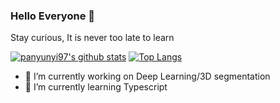 ### Hello Everyone 👋

Stay curious, It is never too late to learn


[![panyunyi97's github stats](https://github-readme-stats.vercel.app/api?username=panyunyi97)](https://github.com/panyunyi97/github-readme-stats)
[![Top Langs](https://github-readme-stats.vercel.app/api/top-langs/?username=panyunyi97&layout=compact)](https://github.com/panyunyi97/github-readme-stats)

- 🔭 I’m currently working on Deep Learning/3D segmentation
- 🌱 I’m currently learning Typescript

